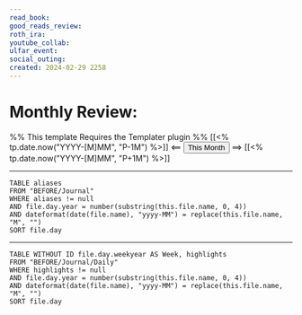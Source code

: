 ```yaml
---
read_book: 
good_reads_review: 
roth_ira: 
youtube_collab: 
ulfar_event: 
social_outing: 
created: 2024-02-29 2258
---
```


# Monthly Review:
%% This template Requires the Templater plugin %%
[[<% tp.date.now("YYYY-[M]MM", "P-1M") %>]] <== <button class="date_button_today">This Month</button> ==> [[<% tp.date.now("YYYY-[M]MM", "P+1M") %>]]

---

```dataview
TABLE aliases
FROM "BEFORE/Journal"
WHERE aliases != null
AND file.day.year = number(substring(this.file.name, 0, 4))
AND dateformat(date(file.name), "yyyy-MM") = replace(this.file.name, "M", "")
SORT file.day
```

---

```dataview
TABLE WITHOUT ID file.day.weekyear AS Week, highlights
FROM "BEFORE/Journal/Daily"
WHERE highlights != null
AND file.day.year = number(substring(this.file.name, 0, 4))
AND dateformat(date(file.name), "yyyy-MM") = replace(this.file.name, "M", "")
SORT file.day
```
